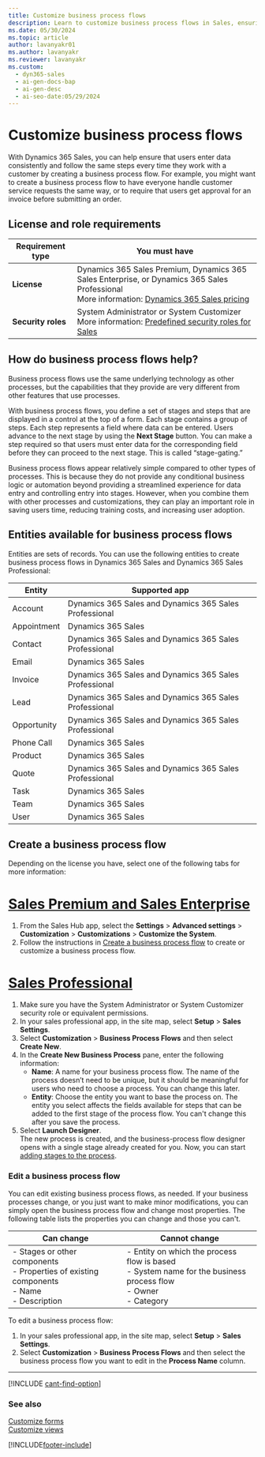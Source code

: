 ```yaml
---
title: Customize business process flows
description: Learn to customize business process flows in Sales, ensuring consistent data entry and customer interaction while reducing training costs.
ms.date: 05/30/2024
ms.topic: article
author: lavanyakr01
ms.author: lavanyakr
ms.reviewer: lavanyakr
ms.custom:
  - dyn365-sales
  - ai-gen-docs-bap
  - ai-gen-desc
  - ai-seo-date:05/29/2024
---
```


# Customize business process flows

With Dynamics 365 Sales, you can help ensure that users enter data consistently and follow the same steps every time they work with a customer by creating a business process flow. For example, you might want to create a business process flow to have everyone handle customer service requests the same way, or to require that users get approval for an invoice before submitting an order.  

## License and role requirements
| Requirement type | You must have |  
|-----------------------|---------|
| **License** | Dynamics 365 Sales Premium, Dynamics 365 Sales Enterprise, or Dynamics 365 Sales Professional <br>More information: [Dynamics 365 Sales pricing](https://dynamics.microsoft.com/sales/pricing/) |
| **Security roles** | System Administrator or System Customizer  <br>  More information: [Predefined security roles for Sales](security-roles-for-sales.md)|

## How do business process flows help? 

Business process flows use the same underlying technology as other processes, but the capabilities that they provide are very different from other features that use processes.

With business process flows, you define a set of stages and steps that are displayed in a control at the top of a form. Each stage contains a group of steps. Each step represents a field where data can be entered. Users advance to the next stage by using the **Next Stage** button. You can make a step required so that users must enter data for the corresponding field before they can proceed to the next stage. This is called “stage-gating.”

Business process flows appear relatively simple compared to other types of processes. This is because they do not provide any conditional business logic or automation beyond providing a streamlined experience for data entry and controlling entry into stages. However, when you combine them with other processes and customizations, they can play an important role in saving users time, reducing training costs, and increasing user adoption.

## Entities available for business process flows

Entities are sets of records. You can use the following entities to create business process flows in Dynamics 365 Sales and Dynamics 365 Sales Professional:

| Entity | Supported app |
|--------|---------------|
| Account | Dynamics 365 Sales and Dynamics 365 Sales Professional |
| Appointment | Dynamics 365 Sales |
| Contact | Dynamics 365 Sales and Dynamics 365 Sales Professional |
| Email | Dynamics 365 Sales |
| Invoice | Dynamics 365 Sales and Dynamics 365 Sales Professional |
| Lead | Dynamics 365 Sales and Dynamics 365 Sales Professional |
| Opportunity | Dynamics 365 Sales and Dynamics 365 Sales Professional |
| Phone Call | Dynamics 365 Sales |
| Product | Dynamics 365 Sales |
| Quote | Dynamics 365 Sales and Dynamics 365 Sales Professional |
| Task | Dynamics 365 Sales |
| Team | Dynamics 365 Sales |
| User | Dynamics 365 Sales |

## Create a business process flow

Depending on the license you have, select one of the following tabs for more information:

# [Sales Premium and Sales Enterprise](#tab/SE)

1. From the Sales Hub app, select the **Settings** &gt; **Advanced settings** &gt; **Customization** &gt; **Customizations** &gt; **Customize the System**.  
1. Follow the instructions in [Create a business process flow](/power-automate/create-business-process-flow?context=/dynamics365/context/sales-context) to create or customize a business process flow.  

# [Sales Professional](#tab/SP)

1. Make sure you have the System Administrator or System Customizer security role or equivalent permissions.  
1. In your sales professional app, in the site map, select **Setup** &gt; **Sales Settings**.  
1. Select **Customization** &gt; **Business Process Flows** and then select **Create New**.  
1. In the **Create New Business Process** pane, enter the following information:  
    - **Name**: A name for your business process flow. The name of the process doesn’t need to be unique, but it should be meaningful for users who need to choose a process. You can change this later.  
    - **Entity**: Choose the entity you want to base the process on. The entity you select affects the fields available for steps that can be added to the first stage of the process flow. You can't change this after you save the process.
1. Select **Launch Designer**.  
    The new process is created, and the business-process flow designer opens with a single stage already created for you. Now, you can start [adding stages to the process](/power-automate/create-business-process-flow#create-a-business-process-flow?context=/dynamics365/context/sales-context).
  
### Edit a business process flow

You can edit existing business process flows, as needed. If your business processes change, or you just want to make minor modifications, you can simply open the business process flow and change most properties. The following table lists the properties you can change and those you can't.

| Can change | Cannot change |
|------------|---------------|
|- Stages or other components<br>- Properties of existing components<br>- Name<br>- Description|- Entity on which the process flow is based<br>- System name for the business process flow<br>- Owner<br>- Category|

To edit a business process flow:  
1. In your sales professional app, in the site map, select **Setup** &gt; **Sales Settings**.  
1. Select **Customization** &gt; **Business Process Flows** and then select the business process flow you want to edit in the **Process Name** column.

---

[!INCLUDE [cant-find-option](../includes/cant-find-option.md)]

### See also

[Customize forms](customize-forms.md)  
[Customize views](customize-views.md)


[!INCLUDE[footer-include](../includes/footer-banner.md)]
